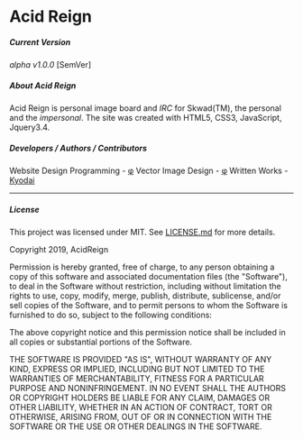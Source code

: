 # Acid Reign
##### Current Version
_alpha v1.0.0_ [SemVer]

##### About Acid Reign
Acid Reign is personal image board and _IRC_ for Skwad(TM), the personal and the _impersonal_. The site was created with HTML5, CSS3, JavaScript, Jquery3.4.

##### Developers / Authors / Contributors
Website Design Programming - [&phi;](https://github.com/PhiKappaPsi)
Vector Image Design - [&phi;](https://github.com/PhiKappaPsi)
Written Works - [Kyodai](https://www.facebook.com/kevin.hagen.3511)

---
##### License
This project was licensed under MIT. See [LICENSE.md](license.md) for more details.

Copyright 2019, AcidReign

Permission is hereby granted, free of charge, to any person obtaining a copy of this software and associated documentation files (the "Software"), to deal in the Software without restriction, including without limitation the rights to use, copy, modify, merge, publish, distribute, sublicense, and/or sell copies of the Software, and to permit persons to whom the Software is furnished to do so, subject to the following conditions:

The above copyright notice and this permission notice shall be included in all copies or substantial portions of the Software.

THE SOFTWARE IS PROVIDED "AS IS", WITHOUT WARRANTY OF ANY KIND, EXPRESS OR IMPLIED, INCLUDING BUT NOT LIMITED TO THE WARRANTIES OF MERCHANTABILITY, FITNESS FOR A PARTICULAR PURPOSE AND NONINFRINGEMENT. IN NO EVENT SHALL THE AUTHORS OR COPYRIGHT HOLDERS BE LIABLE FOR ANY CLAIM, DAMAGES OR OTHER LIABILITY, WHETHER IN AN ACTION OF CONTRACT, TORT OR OTHERWISE, ARISING FROM, OUT OF OR IN CONNECTION WITH THE SOFTWARE OR THE USE OR OTHER DEALINGS IN THE SOFTWARE.
